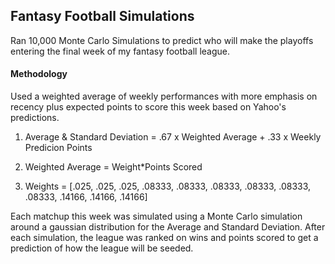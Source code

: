 ## Fantasy Football Simulations 

Ran 10,000 Monte Carlo Simulations to predict who will make the playoffs entering the final week of my fantasy football league. 


#### Methodology

Used a weighted average of weekly performances with more emphasis on recency plus expected points to score this week based on Yahoo's predictions. 

1) Average & Standard Deviation = .67 x Weighted Average + .33 x Weekly Predicion Points

2) Weighted Average = Weight*Points Scored

3) Weights = [.025, .025, .025, .08333, .08333, .08333, .08333, .08333, .08333, .14166, .14166, .14166]

Each matchup this week was simulated using a Monte Carlo simulation around a gaussian distribution for the Average and Standard Deviation. After each simulation, the league was ranked on wins and points scored to get a prediction of how the league will be seeded. 
 




